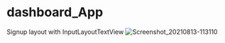 # dashboard_App

Signup layout with InputLayoutTextView
![Screenshot_20210813-113110](https://user-images.githubusercontent.com/51409168/129320787-60fbd851-e3d2-40e1-8060-7ef9134e85e5.png)
